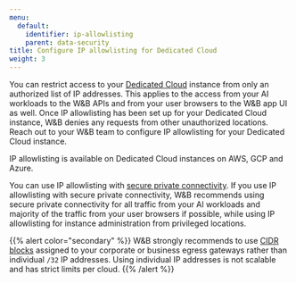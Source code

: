 ```yaml
---
menu:
  default:
    identifier: ip-allowlisting
    parent: data-security
title: Configure IP allowlisting for Dedicated Cloud
weight: 3
---
```


You can restrict access to your [Dedicated Cloud](../hosting-options/dedicated_cloud.md) instance from only an authorized list of IP addresses. This applies to the access from your AI workloads to the W&B APIs and from your user browsers to the W&B app UI as well. Once IP allowlisting has been set up for your Dedicated Cloud instance, W&B denies any requests from other unauthorized locations. Reach out to your W&B team to configure IP allowlisting for your Dedicated Cloud instance.

IP allowlisting is available on Dedicated Cloud instances on AWS, GCP and Azure.

You can use IP allowlisting with [secure private connectivity](./private-connectivity.md). If you use IP allowlisting with secure private connectivity, W&B recommends using secure private connectivity for all traffic from your AI workloads and majority of the traffic from your user browsers if possible, while using IP allowlisting for instance administration from privileged locations.

{{% alert color="secondary" %}}
W&B strongly recommends to use [CIDR blocks](https://en.wikipedia.org/wiki/Classless_Inter-Domain_Routing) assigned to your corporate or business egress gateways rather than individual `/32` IP addresses. Using individual IP addresses is not scalable and has strict limits per cloud.
{{% /alert %}}
